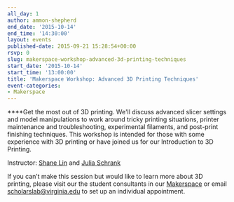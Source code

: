 ```yaml
---
all_day: 1
author: ammon-shepherd
end_date: '2015-10-14'
end_time: '14:30:00'
layout: events
published-date: 2015-09-21 15:28:54+00:00
rsvp: 0
slug: makerspace-workshop-advanced-3d-printing-techniques
start_date: '2015-10-14'
start_time: '13:00:00'
title: 'Makerspace Workshop: Advanced 3D Printing Techniques'
event-categories:
- Makerspace
---
```


****Get the most out of 3D printing. We'll discuss advanced slicer settings and model manipulations to work around tricky printing situations, printer maintenance and troubleshooting, experimental filaments, and post-print finishing techniques. This workshop is intended for those with some experience with 3D printing or have joined us for our Introduction to 3D Printing.  











Instructor: [Shane Lin](http://scholarslab.org/people/shane-lin/) and [Julia Schrank](http://scholarslab.org/people/julia-schrank/)

If you can’t make this session but would like to learn more about 3D printing, please visit our the student consultants in our [Makerspace](http://scholarslab.org/makerspace/) or email [scholarslab@virginia.edu](mailto:scholarslab@virginia.edu) to set up an individual appointment.








